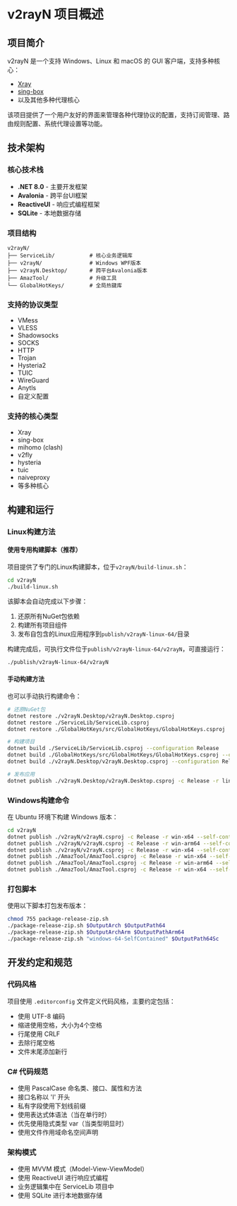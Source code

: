 # v2rayN 项目概述

## 项目简介

v2rayN 是一个支持 Windows、Linux 和 macOS 的 GUI 客户端，支持多种核心：
- [Xray](https://github.com/XTLS/Xray-core)
- [sing-box](https://github.com/SagerNet/sing-box)
- 以及其他多种代理核心

该项目提供了一个用户友好的界面来管理各种代理协议的配置，支持订阅管理、路由规则配置、系统代理设置等功能。

## 技术架构

### 核心技术栈
- **.NET 8.0** - 主要开发框架
- **Avalonia** - 跨平台UI框架
- **ReactiveUI** - 响应式编程框架
- **SQLite** - 本地数据存储

### 项目结构
```
v2rayN/
├── ServiceLib/           # 核心业务逻辑库
├── v2rayN/               # Windows WPF版本
├── v2rayN.Desktop/       # 跨平台Avalonia版本
├── AmazTool/             # 升级工具
└── GlobalHotKeys/        # 全局热键库
```

### 支持的协议类型
- VMess
- VLESS
- Shadowsocks
- SOCKS
- HTTP
- Trojan
- Hysteria2
- TUIC
- WireGuard
- Anytls
- 自定义配置

### 支持的核心类型
- Xray
- sing-box
- mihomo (clash)
- v2fly
- hysteria
- tuic
- naiveproxy
- 等多种核心

## 构建和运行

### Linux构建方法

#### 使用专用构建脚本（推荐）
项目提供了专门的Linux构建脚本，位于`v2rayN/build-linux.sh`：

```bash
cd v2rayN
./build-linux.sh
```

该脚本会自动完成以下步骤：
1. 还原所有NuGet包依赖
2. 构建所有项目组件
3. 发布自包含的Linux应用程序到`publish/v2rayN-linux-64/`目录

构建完成后，可执行文件位于`publish/v2rayN-linux-64/v2rayN`，可直接运行：
```bash
./publish/v2rayN-linux-64/v2rayN
```

#### 手动构建方法
也可以手动执行构建命令：

```bash
# 还原NuGet包
dotnet restore ./v2rayN.Desktop/v2rayN.Desktop.csproj
dotnet restore ./ServiceLib/ServiceLib.csproj
dotnet restore ./GlobalHotKeys/src/GlobalHotKeys/GlobalHotKeys.csproj

# 构建项目
dotnet build ./ServiceLib/ServiceLib.csproj --configuration Release
dotnet build ./GlobalHotKeys/src/GlobalHotKeys/GlobalHotKeys.csproj --configuration Release
dotnet build ./v2rayN.Desktop/v2rayN.Desktop.csproj --configuration Release

# 发布应用
dotnet publish ./v2rayN.Desktop/v2rayN.Desktop.csproj -c Release -r linux-x64 --self-contained true -o ./publish/v2rayN-linux-64
```

### Windows构建命令
在 Ubuntu 环境下构建 Windows 版本：
```bash
cd v2rayN 
dotnet publish ./v2rayN/v2rayN.csproj -c Release -r win-x64 --self-contained=false -p:EnableWindowsTargeting=true -o $OutputPath64
dotnet publish ./v2rayN/v2rayN.csproj -c Release -r win-arm64 --self-contained=false -p:EnableWindowsTargeting=true -o $OutputPathArm64
dotnet publish ./v2rayN/v2rayN.csproj -c Release -r win-x64 --self-contained=true -p:EnableWindowsTargeting=true -o $OutputPath64Sc
dotnet publish ./AmazTool/AmazTool.csproj -c Release -r win-x64 --self-contained=false -p:EnableWindowsTargeting=true -o $OutputPath64
dotnet publish ./AmazTool/AmazTool.csproj -c Release -r win-arm64 --self-contained=false -p:EnableWindowsTargeting=true -o $OutputPathArm64
dotnet publish ./AmazTool/AmazTool.csproj -c Release -r win-x64 --self-contained=true -p:EnableWindowsTargeting=true -p:PublishTrimmed=true -o $OutputPath64Sc
```

### 打包脚本
使用以下脚本打包发布版本：
```bash
chmod 755 package-release-zip.sh
./package-release-zip.sh $OutputArch $OutputPath64
./package-release-zip.sh $OutputArchArm $OutputPathArm64
./package-release-zip.sh "windows-64-SelfContained" $OutputPath64Sc
```

## 开发约定和规范

### 代码风格
项目使用 `.editorconfig` 文件定义代码风格，主要约定包括：
- 使用 UTF-8 编码
- 缩进使用空格，大小为4个空格
- 行尾使用 CRLF
- 去除行尾空格
- 文件末尾添加新行

### C# 代码规范
- 使用 PascalCase 命名类、接口、属性和方法
- 接口名称以 'I' 开头
- 私有字段使用下划线前缀
- 使用表达式体语法（当在单行时）
- 优先使用隐式类型 var（当类型明显时）
- 使用文件作用域命名空间声明

### 架构模式
- 使用 MVVM 模式（Model-View-ViewModel）
- 使用 ReactiveUI 进行响应式编程
- 业务逻辑集中在 ServiceLib 项目中
- 使用 SQLite 进行本地数据存储